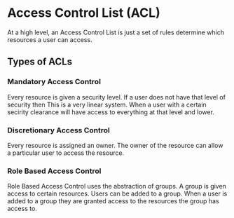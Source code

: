 # Access Control List (ACL)
At a high level, an Access Control List is just a set of rules determine which resources a user can access.




## Types of ACLs

### Mandatory Access Control
Every resource is given a security level.
If a user does not have that level of security then 
This is a very linear system.
When a user with a certain secirity clearance will have access to everything at that level and lower.

### Discretionary Access Control
Every resource is assigned an owner.
The owner of the resource can allow a particular user to access the resource.

### Role Based Access Control
Role Based Access Control uses the abstraction of groups.
A group is given access to certain resources.
Users can be added to a group.
When a user is added to a group they are granted access to the resources the group has access to.
